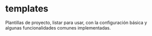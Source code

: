 # templates
Plantillas de proyecto, listar para usar, con la configuración básica y algunas funcionalidades comunes implementadas.

